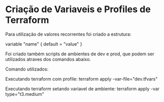 # Criação de Variaveis e Profiles de Terraform

Para utilização de valores recorrentes foi criado a estrutura:

variable "name" {
  default = "value"
}

Foi criado também scripts de ambientes de dev e prod, que podem ser utilizados atraves dos comandos abaixo.

Comando utilizados:

   Executando terraform com profile:
      terraform apply -var-file="dev.tfvars"
      
   Executando terraform setando variavel de ambiente:
      terraform apply -var type="t3.medium"
